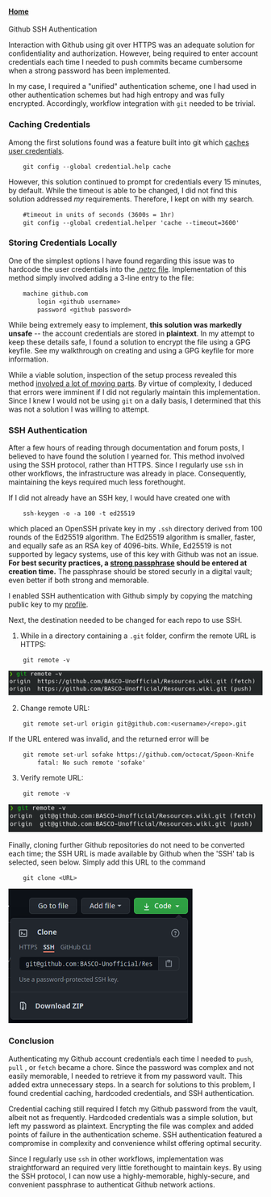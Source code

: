 #### [Home](README.md)

Github SSH Authentication

Interaction with Github using git over HTTPS was an adequate solution for confidentiality and authorization. However, being required to enter account credentials each time I needed to push commits became cumbersome when a strong password has been implemented.

In my case, I required a "unified" authentication scheme, one I had used in other authentication schemes but had high entropy and was fully encrypted. Accordingly, workflow integration with `git` needed to be trivial.

### Caching Credentials
Among the first solutions found was a feature built into git which [caches user credentials](https://docs.github.com/en/free-pro-team@latest/github/using-git/caching-your-github-credentials-in-git#platform-linux).
```
	git config --global credential.help cache
```
However, this solution continued to prompt for credentials every 15 minutes, by default. While the timeout is able to be changed, I did not find this solution addressed *my* requirements. Therefore, I kept on with my search.
```
	#timeout in units of seconds (3600s = 1hr)
	git config --global credential.helper 'cache --timeout=3600'
```
### Storing Credentials Locally
One of the simplest options I have found regarding this issue was to hardcode the user credentials into the [*.netrc* file](https://linux.die.net/man/5/netrc). Implementation of this method simply involved adding a 3-line entry to the file:
```
	machine github.com
		login <github username>
		password <github password>
```

While being extremely easy to implement, **this solution was markedly unsafe** -- the account credentials are stored in **plaintext**. In my attempt to keep these details safe, I found a solution to encrypt the file using a GPG keyfile. See my walkthrough on creating and using a GPG keyfile for more information.

While a viable solution, inspection of the setup process revealed this method [involved a lot of moving parts](http://stackoverflow.com/a/18362082/6309). By virtue of complexity, I deduced that errors were imminent if I did not regularly maintain this implementation. Since I knew I would not be using `git` on a daily basis, I determined that this was not a solution I was willing to attempt.

### SSH Authentication

After a few hours of reading through documentation and forum posts, I believed to have found the solution I yearned for. This method involved using the SSH protocol, rather than HTTPS. Since I regularly use `ssh` in other workflows, the infrastructure was already in place. Consequently, maintaining the keys required much less forethought.

If I did not already have an SSH key, I would have created one with
```
	ssh-keygen -o -a 100 -t ed25519
```
which placed an OpenSSH private key in my `.ssh` directory derived from 100 rounds of the Ed25519 algorithm. The Ed25519 algorithm is smaller, faster, and equally safe as an RSA key of 4096-bits. While, Ed25519 is not supported by legacy systems, use of this key with Github was not an issue. **For best security practices, a [strong passphrase](https://xkcd.com/936/) should be entered at creation time.** The passphrase should be stored securly in a digital vault; even better if both strong and memorable.

I enabled SSH authentication with Github simply by copying the matching public key to my [profile](https://github.com/settings/keys).

Next, the destination needed to be changed for each repo to use SSH.
1. While in a directory containing a `.git` folder, confirm the remote URL is HTTPS:
```
	git remote -v
```
![Screenshot_20210108_111725.png](_resources/361aeafcf96c4832b3f003798ca7aca5.png)


2. Change remote URL:
```
	git remote set-url origin git@github.com:<username>/<repo>.git
```
If the URL entered was invalid, and the returned error will be
```
	git remote set-url sofake https://github.com/octocat/Spoon-Knife
		fatal: No such remote 'sofake'
```

3. Verify remote URL:
```
	git remote -v
```
![Screenshot_20210108_111551.png](_resources/8cc5b25219c346ceabf3d3036ac932df.png)

Finally, cloning further Github repositories do not need to be converted each time; the SSH URL is made available by Github when the 'SSH' tab is selected, seen below. Simply add this URL to the command
```
	git clone <URL>
```

![Screenshot_20210108_113454.png](_resources/5437d625400d45c2a906e3003795b5b5.png)

### Conclusion

Authenticating my Github account credentials each time I needed to `push`, `pull` , or `fetch` became a chore. Since the password was complex and not easily memorable, I needed to retrieve it from my password vault. This added extra unnecessary steps. In a search for solutions to this problem, I found credential caching, hardcoded credentials, and SSH authentication.

Credential caching still required I fetch my Github password from the vault, albeit not as frequently. Hardcoded credentials was a simple solution, but left my password as plaintext. Encrypting the file was complex and added points of failure in the authentication scheme. SSH authentication featured a compromise in complexity and convenience whilst offering optimal security.

Since I regularly use `ssh` in other workflows, implementation was straightforward an required very little forethought to maintain keys. By using the SSH protocol, I can now use a highly-memorable, highly-secure, and convenient passphrase to authenticat Github network actions.
